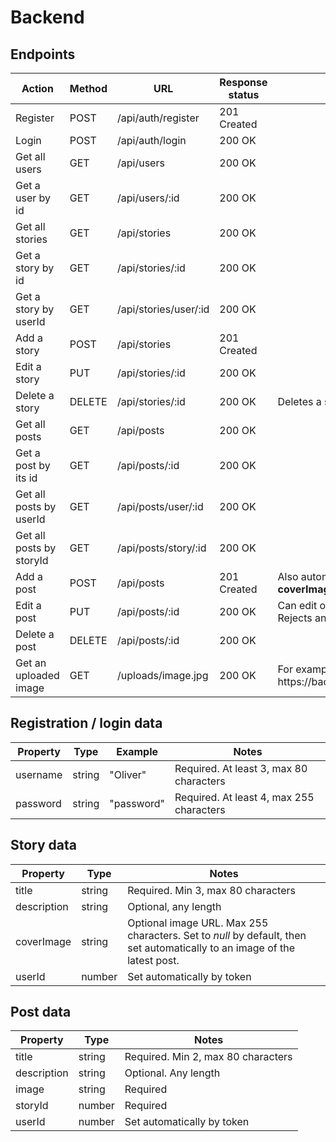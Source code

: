 # Backend

## Endpoints

Action | Method | URL | Response status | Notes
------------ | ------------- | ------------ | ------------ | --------------
Register | POST | /api/auth/register | 201 Created
Login | POST | /api/auth/login | 200 OK
Get all users | GET | /api/users | 200 OK
Get a user by id | GET | /api/users/:id | 200 OK
Get all stories | GET | /api/stories | 200 OK
Get a story by id | GET | /api/stories/:id | 200 OK
Get a story by userId | GET | /api/stories/user/:id | 200 OK
Add a story | POST | /api/stories | 201 Created
Edit a story | PUT | /api/stories/:id | 200 OK
Delete a story | DELETE | /api/stories/:id | 200 OK | Deletes a story __and all its posts__
Get all posts | GET | /api/posts | 200 OK
Get a post by its id | GET | /api/posts/:id | 200 OK
Get all posts by userId | GET | /api/posts/user/:id | 200 OK
Get all posts by storyId | GET | /api/posts/story/:id | 200 OK
Add a post | POST | /api/posts | 201 Created | Also automatically updates __coverImage__ of a story it belongs to.
Edit a post | PUT | /api/posts/:id | 200 OK | Can edit only title and description. Rejects any other data.
Delete a post | DELETE | /api/posts/:id | 200 OK
Get an uploaded image | GET | /uploads/image.jpg | 200 OK | For example: https://backendurl/uploads/image.jpg



## Registration / login data
Property | Type | Example | Notes
------------ | ------------- | ------------ | ------------
username | string | "Oliver" | Required. At least 3, max 80 characters
password | string | "password" | Required. At least 4, max 255 characters


## Story data
Property | Type | Notes
------------ | ------------- | ------------
title | string | Required. Min 3, max 80 characters
description | string | Optional, any length
coverImage | string | Optional image URL. Max 255 characters. Set to *null* by default, then set automatically to an image of the latest post.
userId | number | Set automatically by token


## Post data
Property | Type | Notes
------------ | ------------- | ------------
title | string | Required. Min 2, max 80 characters
description | string | Optional. Any length
image | string | Required
storyId | number | Required
userId | number | Set automatically by token